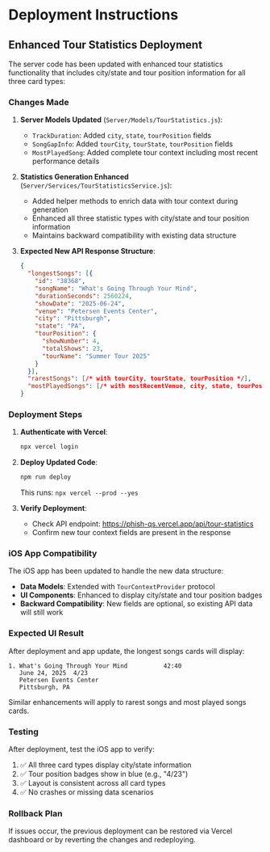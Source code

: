 # Deployment Instructions

## Enhanced Tour Statistics Deployment

The server code has been updated with enhanced tour statistics functionality that includes city/state and tour position information for all three card types:

### Changes Made

1. **Server Models Updated** (`Server/Models/TourStatistics.js`):
   - `TrackDuration`: Added `city`, `state`, `tourPosition` fields
   - `SongGapInfo`: Added `tourCity`, `tourState`, `tourPosition` fields  
   - `MostPlayedSong`: Added complete tour context including most recent performance details

2. **Statistics Generation Enhanced** (`Server/Services/TourStatisticsService.js`):
   - Added helper methods to enrich data with tour context during generation
   - Enhanced all three statistic types with city/state and tour position information
   - Maintains backward compatibility with existing data structure

3. **Expected New API Response Structure**:
   ```json
   {
     "longestSongs": [{
       "id": "38368",
       "songName": "What's Going Through Your Mind",
       "durationSeconds": 2560224,
       "showDate": "2025-06-24", 
       "venue": "Petersen Events Center",
       "city": "Pittsburgh",
       "state": "PA",
       "tourPosition": {
         "showNumber": 4,
         "totalShows": 23,
         "tourName": "Summer Tour 2025"
       }
     }],
     "rarestSongs": [/* with tourCity, tourState, tourPosition */],
     "mostPlayedSongs": [/* with mostRecentVenue, city, state, tourPosition */]
   }
   ```

### Deployment Steps

1. **Authenticate with Vercel**:
   ```bash
   npx vercel login
   ```

2. **Deploy Updated Code**:
   ```bash
   npm run deploy
   ```
   
   This runs: `npx vercel --prod --yes`

3. **Verify Deployment**:
   - Check API endpoint: https://phish-qs.vercel.app/api/tour-statistics
   - Confirm new tour context fields are present in the response

### iOS App Compatibility

The iOS app has been updated to handle the new data structure:

- **Data Models**: Extended with `TourContextProvider` protocol
- **UI Components**: Enhanced to display city/state and tour position badges
- **Backward Compatibility**: New fields are optional, so existing API data will still work

### Expected UI Result

After deployment and app update, the longest songs cards will display:

```
1. What's Going Through Your Mind          42:40
   June 24, 2025  4/23
   Petersen Events Center
   Pittsburgh, PA
```

Similar enhancements will apply to rarest songs and most played songs cards.

### Testing

After deployment, test the iOS app to verify:
1. ✅ All three card types display city/state information
2. ✅ Tour position badges show in blue (e.g., "4/23")
3. ✅ Layout is consistent across all card types
4. ✅ No crashes or missing data scenarios

### Rollback Plan

If issues occur, the previous deployment can be restored via Vercel dashboard or by reverting the changes and redeploying.